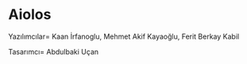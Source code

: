 # Aiolos

Yazılımcılar= Kaan İrfanoglu, Mehmet Akif Kayaoğlu, Ferit Berkay Kabil

Tasarımcı= Abdulbaki Uçan
